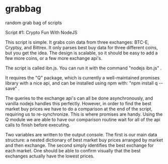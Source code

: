 # grabbag
random grab bag of scripts

Script #1:  Crypto Fun With NodeJS

This script is simple.  It grabs coin data from three exchanges: BTC-E, Cryptsy, and Bittrex.  It only parses best buy data for three different coins, but you get the idea.  The design is scalable, so it should be easy to add a few more coins, or a few more exchange api's.

The script is called ibn.js.  You can run it with the command "nodejs ibn.js" .

It requires the "Q" package, which is currently a well-maintained promises library with a nice api, and can be installed using npm with: "npm install q --save" .

The queries to the exchange api's can all be done asynchronously, and vanilla nodejs handles this perfectly. However, in order to find the best market buy prices we have to do a comparison at the end of the script, requiring us to re-synchronize. This is where promises are handy. Using the Q module we are able to have our comparison routine wait for all of the api calls to finish before executing.

Two variables are written to the output console. The first is our main data structure: a nested dictionary of best market buy prices arranged by market and then exchange. The second simply identifies the best exchange for each market. One should be able to confirm visually that the best exchanges actually have the lowest prices.
